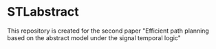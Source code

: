 # STLabstract
This repository is created for the second paper "Efficient path planning based on the abstract model under the signal temporal logic"
